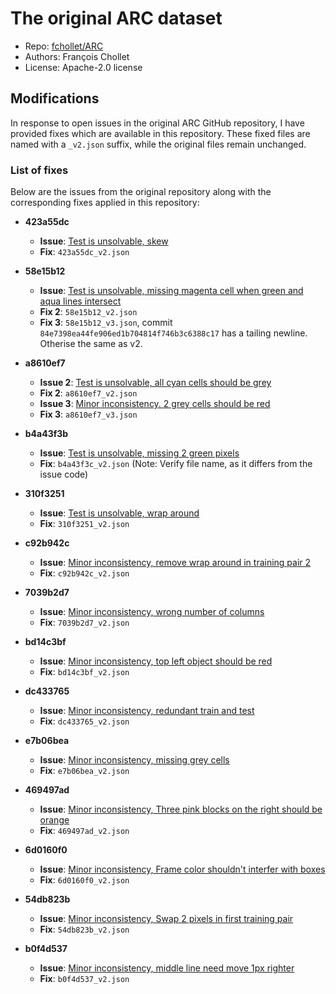 # The original ARC dataset

- Repo: [fchollet/ARC](https://github.com/fchollet/ARC/tree/master/data)
- Authors: François Chollet
- License: Apache-2.0 license

## Modifications

In response to open issues in the original ARC GitHub repository, I have provided fixes which are available in this repository. These fixed files are named with a `_v2.json` suffix, while the original files remain unchanged.

### List of fixes

Below are the issues from the original repository along with the corresponding fixes applied in this repository:

- **423a55dc**
  - **Issue**: [Test is unsolvable, skew](https://github.com/fchollet/ARC/issues/98)
  - **Fix**: `423a55dc_v2.json`

- **58e15b12**
  - **Issue**: [Test is unsolvable, missing magenta cell when green and aqua lines intersect](https://github.com/fchollet/ARC/issues/86)
  - **Fix 2**: `58e15b12_v2.json`
  - **Fix 3**: `58e15b12_v3.json`, commit `84e7398ea44fe906ed1b704814f746b3c6388c17` has a tailing newline. Otherise the same as v2.

- **a8610ef7**
  - **Issue 2**: [Test is unsolvable, all cyan cells should be grey](https://github.com/fchollet/ARC/issues/89)
  - **Fix 2**: `a8610ef7_v2.json`
  - **Issue 3**: [Minor inconsistency. 2 grey cells should be red](https://github.com/fchollet/ARC/commit/b7fd42c53f0c26a807ba0b00e42f858d2c11d125#diff-c9615dc3b4f3586bf08d44c1895878a70fa69e5e86a3b6d6b510fee6fe544b81)
  - **Fix 3**: `a8610ef7_v3.json`

- **b4a43f3b**
  - **Issue**: [Test is unsolvable, missing 2 green pixels](https://github.com/fchollet/ARC/issues/101)
  - **Fix**: `b4a43f3c_v2.json` (Note: Verify file name, as it differs from the issue code)

- **310f3251**
  - **Issue**: [Test is unsolvable, wrap around](https://github.com/fchollet/ARC/issues/99)
  - **Fix**: `310f3251_v2.json`

- **c92b942c**
  - **Issue**: [Minor inconsistency, remove wrap around in training pair 2](https://github.com/fchollet/ARC/commit/b7fd42c53f0c26a807ba0b00e42f858d2c11d125#diff-5449fd633a009a5f87bd1b7c19afd8048470161cc66bfced69ad0ffe8f2487a2)
  - **Fix**: `c92b942c_v2.json`

- **7039b2d7**
  - **Issue**: [Minor inconsistency, wrong number of columns](https://github.com/fchollet/ARC/pull/75)
  - **Fix**: `7039b2d7_v2.json`

- **bd14c3bf**
  - **Issue**: [Minor inconsistency, top left object should be red](https://github.com/fchollet/ARC/issues/73)
  - **Fix**: `bd14c3bf_v2.json`

- **dc433765**
  - **Issue**: [Minor inconsistency, redundant train and test](https://github.com/fchollet/ARC/issues/29)
  - **Fix**: `dc433765_v2.json`

- **e7b06bea**
  - **Issue**: [Minor inconsistency, missing grey cells](https://github.com/fchollet/ARC/pull/85)
  - **Fix**: `e7b06bea_v2.json`

- **469497ad**
  - **Issue**: [Minor inconsistency, Three pink blocks on the right should be orange](https://github.com/fchollet/ARC/pull/79)
  - **Fix**: `469497ad_v2.json`

- **6d0160f0**
  - **Issue**: [Minor inconsistency, Frame color shouldn't interfer with boxes](https://github.com/fchollet/ARC/pull/72)
  - **Fix**: `6d0160f0_v2.json`

- **54db823b**
  - **Issue**: [Minor inconsistency, Swap 2 pixels in first training pair](https://github.com/fchollet/ARC/commit/b7fd42c53f0c26a807ba0b00e42f858d2c11d125#diff-f0f2417d9757edfc08cee5fd123f4fac5a6b6941b20e348db88ca20e4118bd45)
  - **Fix**: `54db823b_v2.json`

- **b0f4d537**
  - **Issue**: [Minor inconsistency, middle line need move 1px righter](https://github.com/fchollet/ARC/issues/63)
  - **Fix**: `b0f4d537_v2.json`
